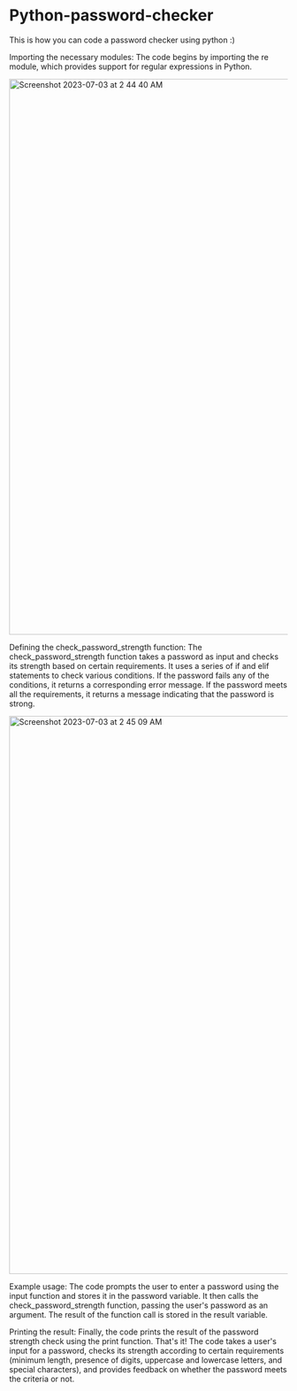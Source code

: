 # Python-password-checker
This is how you can code a password checker using python :)



Importing the necessary modules:
The code begins by importing the re module, which provides support for regular expressions in Python.

<img width="1005" alt="Screenshot 2023-07-03 at 2 44 40 AM" src="https://github.com/dormorr993310/Python-password-checker/assets/138055368/6bf5e4b2-52e4-4201-9377-8cf7e3331e14">



Defining the check_password_strength function:
The check_password_strength function takes a password as input and checks its strength based on certain requirements.
It uses a series of if and elif statements to check various conditions.
If the password fails any of the conditions, it returns a corresponding error message.
If the password meets all the requirements, it returns a message indicating that the password is strong.

<img width="1009" alt="Screenshot 2023-07-03 at 2 45 09 AM" src="https://github.com/dormorr993310/Python-password-checker/assets/138055368/9acba10b-ba4f-4970-95fa-dbfd6c2a443f">


Example usage:
The code prompts the user to enter a password using the input function and stores it in the password variable.
It then calls the check_password_strength function, passing the user's password as an argument.
The result of the function call is stored in the result variable.




Printing the result:
Finally, the code prints the result of the password strength check using the print function.
That's it! The code takes a user's input for a password, checks its strength according to certain requirements (minimum length, presence of digits, uppercase and lowercase letters, and special characters), and provides feedback on whether the password meets the criteria or not.
